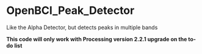 # OpenBCI_Peak_Detector
Like the Alpha Detector, but detects peaks in multiple bands

**This code will only work with Processing version 2.2.1 upgrade on the to-do list**